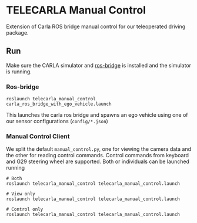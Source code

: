 # TELECARLA Manual Control

Extension of Carla ROS bridge manual control for our teleoperated driving package.

## Run

Make sure the CARLA simulator and [ros-bridge](https://github.com/carla-simulator/ros-bridge) is installed and the simulator is running.

### Ros-bridge

```shell
roslaunch telecarla_manual_control carla_ros_bridge_with_ego_vehicle.launch
```

This launches the carla ros bridge and spawns an ego vehicle using one of our sensor configurations (`config/*.json`)

### Manual Control Client

We split the default `manual_control.py`, one for viewing the camera data and the other for reading control commands. Control commands from keyboard and G29 steering wheel are supported. Both or individuals can be launched running

```shell
# Both
roslaunch telecarla_manual_control telecarla_manual_control.launch

# View only
roslaunch telecarla_manual_control telecarla_manual_control.launch

# Control only
roslaunch telecarla_manual_control telecarla_manual_control.launch
```
